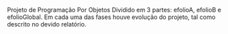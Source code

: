 Projeto de Programação Por Objetos
Dividido em 3 partes: efolioA, efolioB e efolioGlobal.
Em cada uma das fases houve evolução do projeto, tal como descrito no devido relatório.

